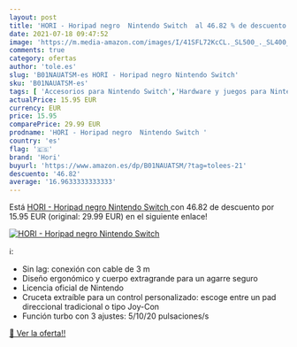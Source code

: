 ```yaml
---
layout: post
title: 'HORI - Horipad negro  Nintendo Switch  al 46.82 % de descuento'
date: 2021-07-18 09:47:52
image: 'https://m.media-amazon.com/images/I/41SFL72KcCL._SL500_._SL400_.jpg'
comments: true
category: ofertas
author: 'tole.es'
slug: 'B01NAUATSM-es HORI - Horipad negro Nintendo Switch'
sku: 'B01NAUATSM-es'
tags: [ 'Accesorios para Nintendo Switch','Hardware y juegos para Nintendo Switch','Mandos para Nintendo Switch','Videojuegos','hori','nintendo', ]
actualPrice: 15.95 EUR
currency: EUR
price: 15.95
comparePrice: 29.99 EUR
prodname: 'HORI - Horipad negro  Nintendo Switch '
country: 'es'
flag: '🇪🇸'
brand: 'Hori'
buyurl: 'https://www.amazon.es/dp/B01NAUATSM/?tag=tolees-21'
descuento: '46.82'
average: '16.9633333333333'
---
```


Está [HORI - Horipad negro  Nintendo Switch ](https://www.amazon.es/dp/B01NAUATSM/?tag=tolees-21) con 46.82 de descuento por 15.95 EUR (original: 29.99 EUR) en el siguiente enlace!

[![HORI - Horipad negro  Nintendo Switch ](https://m.media-amazon.com/images/I/41SFL72KcCL._SL500_._SL400_.jpg)](https://www.amazon.es/dp/B01NAUATSM/?tag=tolees-21)

ℹ️:

- Sin lag: conexión con cable de 3 m
- Diseño ergonómico y cuerpo extragrande para un agarre seguro
- Licencia oficial de Nintendo
- Cruceta extraíble para un control personalizado: escoge entre un pad direccional tradicional o tipo Joy-Con
- Función turbo con 3 ajustes: 5/10/20 pulsaciones/s

[🛒 Ver la oferta!!](https://www.amazon.es/dp/B01NAUATSM/?tag=tolees-21)
